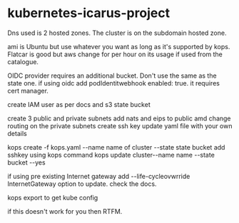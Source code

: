 # kubernetes-icarus-project


Dns used is 2 hosted zones. 
The cluster is on the subdomain hosted zone. 

ami is Ubuntu but use whatever you want as long as it's supported by kops. Flatcar is good but aws change for per hour on its usage if used from the catalogue.  

OIDC provider requires an additional bucket. Don't use the same as the state one. if using oidc add podIdentitwebhook enabled: true. it requires cert manager. 

create IAM user as per docs and s3 state bucket 

create 3 public and private subnets 
add nats and eips to public amd change routing on the private subnets 
create ssh key
update yaml file with your own details 

kops create -f kops.yaml --name name of cluster --state state bucket
add sshkey using kops command 
kops update cluster--name name --state bucket --yes

if using pre existing Internet gateway add --life-cycleovwrride InternetGateway option to update. check the docs.

kops export to get kube config 

if this doesn't work for you then RTFM. 


